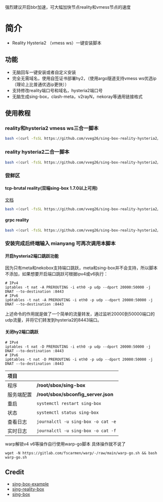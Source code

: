 
强烈建议开启bbr加速，可大幅加快节点reality和vmess节点的速度

# 简介
- Reality Hysteria2 （vmess ws）一键安装脚本
  
## 功能

- 无脑回车一键安装或者自定义安装
- 完全无需域名，使用自签证书部署hy2，（使用argo隧道支持vmess ws优选ip（理论上比普通优选ip更快））
- 支持修改reality端口号和域名，hysteria2端口号
- 无脑生成sing-box，clash-meta，v2rayN，nekoray等通用链接格式

## 使用教程

### reality和hysteria2 vmess ws三合一脚本

```bash
bash <(curl -fsSL https://github.com/vveg26/sing-box-reality-hysteria2/raw/main/beta.sh)
```

### reality hysteria2二合一脚本

```bash
bash <(curl -fsSL https://github.com/vveg26/sing-box-reality-hysteria2/raw/main/install.sh)
```

### 尝鲜区
#### tcp-brutal reality(双端sing-box 1.7.0以上可用)

[文档](https://github.com/apernet/tcp-brutal/blob/master/README.zh.md)

```bash
bash <(curl -fsSL https://github.com/vveg26/sing-box-reality-hysteria2/raw/main/tcp-brutal-reality.sh)
```

#### grpc reality
```bash
bash <(curl -fsSL https://github.com/vveg26/sing-box-reality-hysteria2/raw/main/grpc-reality.sh)
```


### 安装完成后终端输入 mianyang 可再次调用本脚本

#### 开启hysteria2端口跳跃功能
因为只有meta和nekobox支持端口跳跃，meta和sing-box并不会支持，所以脚本不添加，如果想要开启端口跳跃可根据ipv4或v6执行：
```
# IPv4
iptables -t nat -A PREROUTING -i eth0 -p udp --dport 20000:50000 -j DNAT --to-destination :8443
# IPv6
ip6tables -t nat -A PREROUTING -i eth0 -p udp --dport 20000:50000 -j DNAT --to-destination :8443
```
上述命令的作用就是做了一个简单的流量转发，通过监听20000到50000端口的udp流量，并将它们转发到hysteria2的8443端口。

#### 关闭hy2端口跳跃
```
# IPv4
iptables -t nat -D PREROUTING -i eth0 -p udp --dport 20000:50000 -j DNAT --to-destination :8443
# IPv6
ip6tables -t nat -D PREROUTING -i eth0 -p udp --dport 20000:50000 -j DNAT --to-destination :8443
```

|项目||
|:--|:--|
|程序|**/root/sbox/sing-box**|
|服务端配置|**/root/sbox/sbconfig_server.json**|
|重启|`systemctl restart sing-box`|
|状态|`systemctl status sing-box`|
|查看日志|`journalctl -u sing-box -o cat -e`|
|实时日志|`journalctl -u sing-box -o cat -f`|

warp解锁v4 v6等操作自行使用warp-go脚本
具体操作就不说了

```
wget -N https://gitlab.com/fscarmen/warp/-/raw/main/warp-go.sh && bash warp-go.sh
```

## Credit
- [sing-box-example](https://github.com/chika0801/sing-box-examples)
- [sing-reality-box](https://github.com/deathline94/sing-REALITY-Box)
- [sing-box](https://github.com/SagerNet/sing-box)
